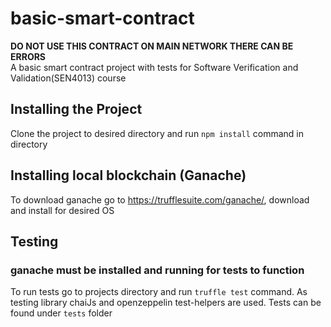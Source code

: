 # basic-smart-contract
**DO NOT USE THIS CONTRACT ON MAIN NETWORK THERE CAN BE ERRORS** \
A basic smart contract project with tests for Software Verification and Validation(SEN4013) course
## Installing the Project
Clone the project to desired directory and run `npm install` command in directory
## Installing local blockchain (Ganache)
To download ganache go to https://trufflesuite.com/ganache/, download and install for desired OS
## Testing
### ganache must be installed and running for tests to function
To run tests go to projects directory and run `truffle test` command.
As testing library chaiJs and openzeppelin test-helpers are used.
Tests can be found under `tests` folder
